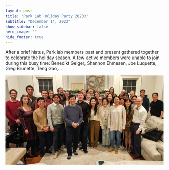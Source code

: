 ```yaml
---
layout: post
title: "Park Lab Holiday Party 2023!"
subtitle: "December 14, 2023"
show_sidebar: false
hero_image: ""
hide_footer: true
---
```


After a brief hiatus, Park lab members past and present gathered together to celebrate the holiday season. A few active members were unable to join during this busy time: Benedikt Geiger, Shannon Ehmesen, Joe Luquette, Greg Brunette, Teng Gao,...

![Image](/img/news-images/20231214_211131.jpg)

